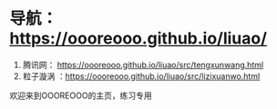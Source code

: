



# 导航： https://oooreooo.github.io/liuao/

1. 腾讯网： https://oooreooo.github.io/liuao/src/tengxunwang.html
2. 粒子漩涡 ：https://oooreooo.github.io/liuao/src/lizixuanwo.html







欢迎来到OOOREOOO的主页，练习专用
